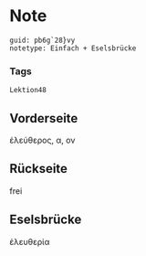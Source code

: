 # Note
```
guid: pb6g`28}vy
notetype: Einfach + Eselsbrücke
```

### Tags
```
Lektion48
```

## Vorderseite
ἐλεύθερος, α, ον

## Rückseite
frei

## Eselsbrücke
ἐλευθερία
